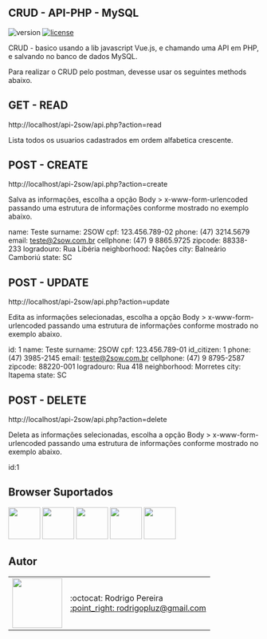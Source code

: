 ## CRUD - API-PHP - MySQL

![version](https://img.shields.io/badge/version-1.0.0-blue.svg) 
[![license](https://img.shields.io/apm/l/vim-mode.svg)](LICENSE)

CRUD - basico usando a lib javascript Vue.js, e chamando uma API em PHP, e salvando no banco de dados MySQL.

Para realizar o CRUD pelo postman, devesse usar os seguintes methods abaixo.

## GET - READ
http://localhost/api-2sow/api.php?action=read

Lista todos os usuarios cadastrados em ordem alfabetica crescente.


## POST - CREATE
http://localhost/api-2sow/api.php?action=create

Salva as informações, escolha a opção Body > x-www-form-urlencoded passando uma estrutura de informações conforme mostrado no exemplo abaixo.

name: Teste
surname: 2SOW
cpf: 123.456.789-02
phone: (47) 3214.5679
email: teste@2sow.com.br
cellphone: (47) 9 8865.9725
zipcode: 88338-233
logradouro: Rua Libéria
neighborhood: Nações
city: Balneário Camboriú
state: SC


## POST - UPDATE
http://localhost/api-2sow/api.php?action=update

Edita as informações selecionadas, escolha a opção Body > x-www-form-urlencoded passando uma estrutura de informações conforme mostrado no exemplo abaixo.

id: 1
name: Teste
surname: 2SOW
cpf: 123.456.789-01
id_citizen: 1
phone: (47) 3985-2145
email: teste@2sow.com.br
cellphone: (47) 9 8795-2587
zipcode: 88220-001
logradouro: Rua 418
neighborhood: Morretes
city: Itapema
state: SC


## POST - DELETE
http://localhost/api-2sow/api.php?action=delete

Deleta as informações selecionadas, escolha a opção Body > x-www-form-urlencoded passando uma estrutura de informações conforme mostrado no exemplo abaixo.

id:1

## Browser Suportados

<img src="https://s3.amazonaws.com/creativetim_bucket/github/browser/chrome.png" width="64" height="64"> <img src="https://s3.amazonaws.com/creativetim_bucket/github/browser/firefox.png" width="64" height="64"> <img src="https://s3.amazonaws.com/creativetim_bucket/github/browser/edge.png" width="64" height="64"> <img src="https://s3.amazonaws.com/creativetim_bucket/github/browser/safari.png" width="64" height="64"> <img src="https://s3.amazonaws.com/creativetim_bucket/github/browser/opera.png" width="64" height="64">

## Autor
<table>
  <tr>
    <td>
      <img src="https://avatars2.githubusercontent.com/u/8739638?s=460&v=4" width="100">
    </td>
    <td>
      :octocat: Rodrigo Pereira<br />
      <a href="mailto:rodrigopluz@gmail.com">:point_right: rodrigopluz@gmail.com</a><br />
    </td>
  </tr>
</table>
